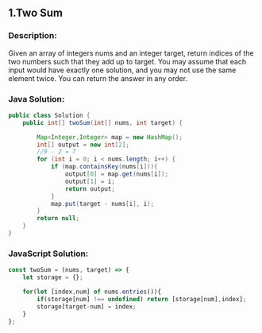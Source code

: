 

## 1.Two Sum

### Description: 
Given an array of integers nums and an integer target, return indices of the two numbers such that they add up to target. You may assume that each input would have exactly one solution, and you may not use the same element twice. You can return the answer in any order.

### Java Solution: 
```Java
public class Solution {
    public int[] twoSum(int[] nums, int target) {

        Map<Integer,Integer> map = new HashMap();
        int[] output = new int[2];
        //9 - 2 = 7
        for (int i = 0; i < nums.length; i++) {
            if (map.containsKey(nums[i])){
                output[0] = map.get(nums[i]);
                output[1] = i;
                return output;
            }
            map.put(target - nums[i], i);
        }
        return null;
    }
}
```

### JavaScript Solution:
```JavaScript
const twoSum = (nums, target) => {
    let storage = {};

    for(let [index,num] of nums.entries()){
        if(storage[num] !== undefined) return [storage[num],index];
        storage[target-num] = index;
    }
};
```

